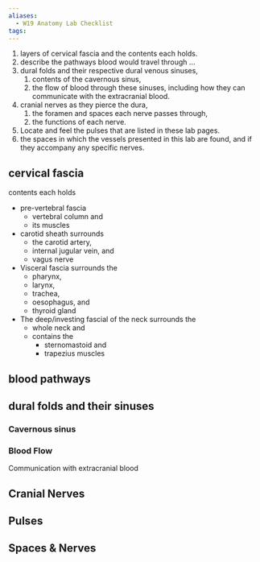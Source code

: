 ```yaml
---
aliases:
  - W19 Anatomy Lab Checklist
tags:
---
```


1. layers of cervical fascia and the contents each holds.
2. describe the pathways blood would travel through ...
3. dural folds and their respective dural venous sinuses,
	1. contents of the cavernous sinus, 
	2. the flow of blood through these sinuses, including how they can communicate with the extracranial blood.
4. cranial nerves as they pierce the dura, 
	1. the foramen and spaces each nerve passes through, 
	2. the functions of each nerve.
5. Locate and feel the pulses that are listed in these lab pages.
6. the spaces in which the vessels presented in this lab are found, and if they accompany any specific nerves.



## cervical fascia
contents each holds

- pre-vertebral fascia
	- vertebral column and 
	- its muscles
- carotid sheath surrounds 
	- the carotid artery, 
	- internal jugular vein, and 
	- vagus nerve
- Visceral fascia surrounds the 
	- pharynx,
	- larynx,
	- trachea, 
	- oesophagus, and 
	- thyroid gland
- The deep/investing fascial of the neck surrounds the 
	- whole neck and 
	- contains the 
		- sternomastoid and
		- trapezius muscles
## blood pathways

## dural folds and their sinuses
### Cavernous sinus

### Blood Flow

Communication with extracranial blood


## Cranial Nerves

## Pulses


## Spaces & Nerves
